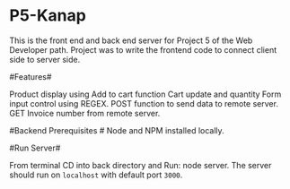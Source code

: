 # P5-Kanap
This is the front end and back end server for Project 5 of the Web Developer path.
Project was to write the frontend code to connect client side to server side.

#Features#

Product display using
Add to cart function
Cart update and quantity
Form input control using REGEX. 
POST function to send data to remote server.
GET Invoice number from remote server.

#Backend Prerequisites #
Node and NPM installed locally.

#Run Server#

From terminal CD into back directory and Run: node server.
The server should run on `localhost` with default port `3000`.
